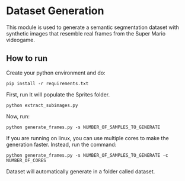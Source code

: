 # Dataset Generation

This module is used to generate a semantic segmentation dataset with synthetic images that resemble real frames from the Super Mario videogame.

## How to run

Create your python environment and do:

    pip install -r requirements.txt

First, run  It will populate the Sprites folder.

    python extract_subimages.py

Now, run:

    python generate_frames.py -s NUMBER_OF_SAMPLES_TO_GENERATE

If you are running on linux, you can use multiple cores to make the generation faster. Instead, run the command:

    python generate_frames.py -s NUMBER_OF_SAMPLES_TO_GENERATE -c NUMBER_OF_CORES

Dataset will automatically generate in a folder called dataset.